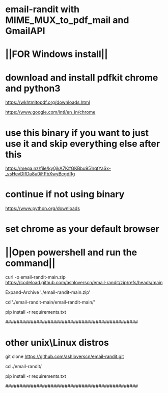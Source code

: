 # email-randit with MIME_MUX_to_pdf_mail and GmailAPI

# ||FOR Windows install||

# download and install pdfkit chrome and python3

https://wkhtmltopdf.org/downloads.html

https://www.google.com/intl/en_in/chrome

# use this binary if you want to just use it and skip everything else after this 

https://mega.nz/file/ky0jkA7K#GKBbu951rqtYaSx-_vsHevDlfDa8u0iFPbXwyBcgdRg

# continue if not using binary 

https://www.python.org/downloads

# set chrome as your default browser

# ||Open powershell and run the command||

curl -o email-randit-main.zip https://codeload.github.com/ashloverscn/email-randit/zip/refs/heads/main

Expand-Archive './email-randit-main.zip'

cd './email-randit-main/email-randit-main/'

pip install -r requirements.txt

###############################################
# other unix\Linux distros

git clone https://github.com/ashloverscn/email-randit.git

cd ./email-randit/

pip install -r requirements.txt

###############################################
